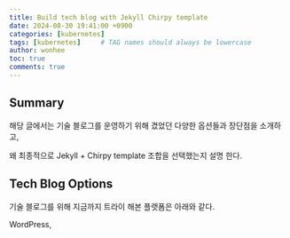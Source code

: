 ```yaml
---
title: Build tech blog with Jekyll Chirpy template
date: 2024-08-30 19:41:00 +0900
categories: [kubernetes]
tags: [kubernetes]     # TAG names should always be lowercase
author: wonhee
toc: true
comments: true
---
```


## Summary
해당 글에서는 기술 블로그를 운영하기 위해 겼었던 다양한 옵션들과 장단점을 소개하고,

왜 최종적으로 Jekyll + Chirpy template 조합을 선택했는지 설명 한다.

## Tech Blog Options

기술 블로그를 위해 지금까지 트라이 해본 플랫폼은 아래와 같다.

WordPress, 
